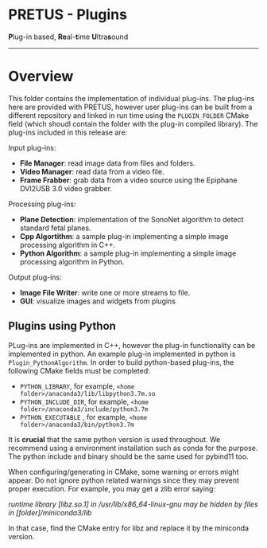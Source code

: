 # PRETUS - Plugins
**P**lug-in based, **Re**al-**t**ime **U**ltra**s**ound

---

# Overview

This folder contains the implementation of individual plug-ins. The plug-ins here are provided with PRETUS, however user plug-ins can be built from a different repository and linked in run time using the `PLUGIN_FOLDER` CMake field (which shoudl contain the folder with the plug-in compiled library). The plug-ins included in this release are:

Input plug-ins:

* **File Manager**: read image data from files and folders.
* **Video Manager**: read data from a video file.
* **Frame Frabber**: grab data from a video source using the Epiphane DVI2USB 3.0 video grabber.

Processing plug-ins:

* **Plane Detection**: implementation of the SonoNet algorithm to detect standard fetal planes.
* **Cpp Algortithm**: a sample plug-in implementing a simple image processing algorithm in C++.
* **Python Algorithm**: a sample plug-in implementing a simple image processing algorithm in Python.

Output plug-ins:

* **Image File Writer**: write one or more streams to file.
* **GUI**: visualize images and widgets from plugins


## Plugins using Python

PLug-ins are implemented in C++, however the plug-in functionality can be implemented in python. An example plug-in implemented in python is `Plugin_PythonAlgorithm`. In order to build python-based plug-ins, the following CMake fields must be completed:

* `PYTHON_LIBRARY`, for example,  `<home folder>/anaconda3/lib/libpython3.7m.so`
* `PYTHON_INCLUDE_DIR`, for example, `<home folder>/anaconda3/include/python3.7m`
* `PYTHON_EXECUTABLE` , for example, `<home folder>/anaconda3/bin/python3.7m`

It is **crucial** that the same python version is used throughout. We recommend using a environment installation such as conda for the purpose. The python include and binary should be the same used for pybind11 too.

When configuring/generating in CMake, some warning or errors might appear. Do not ignore python related warnings since they may prevent proper execution. For example, you may get a zlib error saying: 

*runtime library [libz.so.1] in /usr/lib/x86_64-linux-gnu may be 
hidden by files in [folder]/miniconda3/lib*

In that case, find the CMake entry for libz and replace it by the miniconda version.




